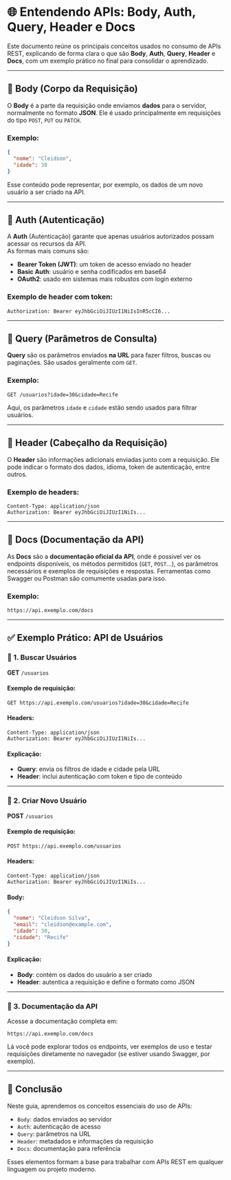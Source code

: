 # 🌐 Entendendo APIs: Body, Auth, Query, Header e Docs

Este documento reúne os principais conceitos usados no consumo de APIs REST, explicando de forma clara o que são **Body**, **Auth**, **Query**, **Header** e **Docs**, com um exemplo prático no final para consolidar o aprendizado.

---

## 🔸 Body (Corpo da Requisição)

O **Body** é a parte da requisição onde enviamos **dados** para o servidor, normalmente no formato **JSON**. Ele é usado principalmente em requisições do tipo `POST`, `PUT` ou `PATCH`.

### Exemplo:
```json
{
  "nome": "Cleidson",
  "idade": 30
}
```

Esse conteúdo pode representar, por exemplo, os dados de um novo usuário a ser criado na API.

---

## 🔸 Auth (Autenticação)

A **Auth** (Autenticação) garante que apenas usuários autorizados possam acessar os recursos da API.  
As formas mais comuns são:

- **Bearer Token (JWT)**: um token de acesso enviado no header
- **Basic Auth**: usuário e senha codificados em base64
- **OAuth2**: usado em sistemas mais robustos com login externo

### Exemplo de header com token:
```
Authorization: Bearer eyJhbGciOiJIUzI1NiIsInR5cCI6...
```

---

## 🔸 Query (Parâmetros de Consulta)

**Query** são os parâmetros enviados **na URL** para fazer filtros, buscas ou paginações. São usados geralmente com `GET`.

### Exemplo:
```
GET /usuarios?idade=30&cidade=Recife
```

Aqui, os parâmetros `idade` e `cidade` estão sendo usados para filtrar usuários.

---

## 🔸 Header (Cabeçalho da Requisição)

O **Header** são informações adicionais enviadas junto com a requisição. Ele pode indicar o formato dos dados, idioma, token de autenticação, entre outros.

### Exemplo de headers:
```
Content-Type: application/json
Authorization: Bearer eyJhbGciOiJIUzI1NiIs...
```

---

## 🔸 Docs (Documentação da API)

As **Docs** são a **documentação oficial da API**, onde é possível ver os endpoints disponíveis, os métodos permitidos (`GET`, `POST`...), os parâmetros necessários e exemplos de requisições e respostas. Ferramentas como Swagger ou Postman são comumente usadas para isso.

### Exemplo:
```
https://api.exemplo.com/docs
```

---

## ✅ Exemplo Prático: API de Usuários

### 🔹 1. Buscar Usuários

**GET** `/usuarios`

#### Exemplo de requisição:
```
GET https://api.exemplo.com/usuarios?idade=30&cidade=Recife
```

#### Headers:
```http
Content-Type: application/json
Authorization: Bearer eyJhbGciOiJIUzI1NiIs...
```

#### Explicação:
- **Query**: envia os filtros de idade e cidade pela URL
- **Header**: inclui autenticação com token e tipo de conteúdo

---

### 🔹 2. Criar Novo Usuário

**POST** `/usuarios`

#### Exemplo de requisição:
```
POST https://api.exemplo.com/usuarios
```

#### Headers:
```http
Content-Type: application/json
Authorization: Bearer eyJhbGciOiJIUzI1NiIs...
```

#### Body:
```json
{
  "nome": "Cleidson Silva",
  "email": "cleidson@example.com",
  "idade": 30,
  "cidade": "Recife"
}
```

#### Explicação:
- **Body**: contém os dados do usuário a ser criado
- **Header**: autentica a requisição e define o formato como JSON

---

### 🔹 3. Documentação da API

Acesse a documentação completa em:
```
https://api.exemplo.com/docs
```

Lá você pode explorar todos os endpoints, ver exemplos de uso e testar requisições diretamente no navegador (se estiver usando Swagger, por exemplo).

---

## 📘 Conclusão

Neste guia, aprendemos os conceitos essenciais do uso de APIs:

- `Body`: dados enviados ao servidor
- `Auth`: autenticação de acesso
- `Query`: parâmetros na URL
- `Header`: metadados e informações da requisição
- `Docs`: documentação para referência

Esses elementos formam a base para trabalhar com APIs REST em qualquer linguagem ou projeto moderno.
